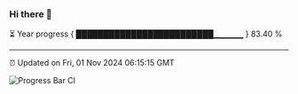 ### Hi there 👋

⏳ Year progress { █████████████████████████▁▁▁▁▁ } 83.40 %

---

⏰ Updated on Fri, 01 Nov 2024 06:15:15 GMT

![Progress Bar CI](https://github.com/Shyam-Makwana/GitHub-Actions-Demo/workflows/Progress%20Bar%20CI/badge.svg)
